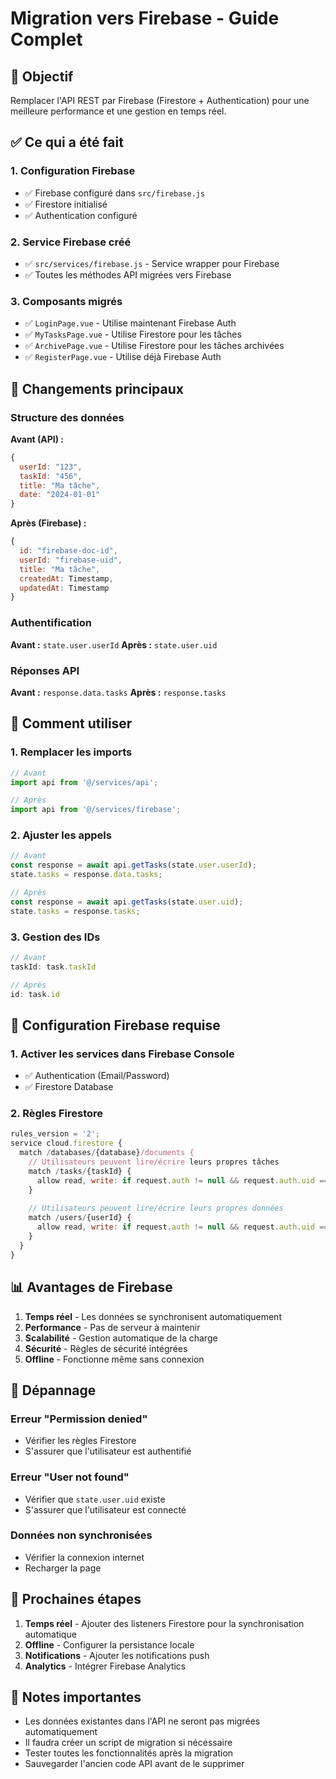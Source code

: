 # Migration vers Firebase - Guide Complet

## 🎯 Objectif
Remplacer l'API REST par Firebase (Firestore + Authentication) pour une meilleure performance et une gestion en temps réel.

## ✅ Ce qui a été fait

### 1. Configuration Firebase
- ✅ Firebase configuré dans `src/firebase.js`
- ✅ Firestore initialisé
- ✅ Authentication configuré

### 2. Service Firebase créé
- ✅ `src/services/firebase.js` - Service wrapper pour Firebase
- ✅ Toutes les méthodes API migrées vers Firebase

### 3. Composants migrés
- ✅ `LoginPage.vue` - Utilise maintenant Firebase Auth
- ✅ `MyTasksPage.vue` - Utilise Firestore pour les tâches
- ✅ `ArchivePage.vue` - Utilise Firestore pour les tâches archivées
- ✅ `RegisterPage.vue` - Utilise déjà Firebase Auth

## 🔄 Changements principaux

### Structure des données
**Avant (API) :**
```javascript
{
  userId: "123",
  taskId: "456",
  title: "Ma tâche",
  date: "2024-01-01"
}
```

**Après (Firebase) :**
```javascript
{
  id: "firebase-doc-id",
  userId: "firebase-uid",
  title: "Ma tâche",
  createdAt: Timestamp,
  updatedAt: Timestamp
}
```

### Authentification
**Avant :** `state.user.userId`
**Après :** `state.user.uid`

### Réponses API
**Avant :** `response.data.tasks`
**Après :** `response.tasks`

## 🚀 Comment utiliser

### 1. Remplacer les imports
```javascript
// Avant
import api from '@/services/api';

// Après
import api from '@/services/firebase';
```

### 2. Ajuster les appels
```javascript
// Avant
const response = await api.getTasks(state.user.userId);
state.tasks = response.data.tasks;

// Après
const response = await api.getTasks(state.user.uid);
state.tasks = response.tasks;
```

### 3. Gestion des IDs
```javascript
// Avant
taskId: task.taskId

// Après
id: task.id
```

## 🔧 Configuration Firebase requise

### 1. Activer les services dans Firebase Console
- ✅ Authentication (Email/Password)
- ✅ Firestore Database

### 2. Règles Firestore
```javascript
rules_version = '2';
service cloud.firestore {
  match /databases/{database}/documents {
    // Utilisateurs peuvent lire/écrire leurs propres tâches
    match /tasks/{taskId} {
      allow read, write: if request.auth != null && request.auth.uid == resource.data.userId;
    }
    
    // Utilisateurs peuvent lire/écrire leurs propres données
    match /users/{userId} {
      allow read, write: if request.auth != null && request.auth.uid == userId;
    }
  }
}
```

## 📊 Avantages de Firebase

1. **Temps réel** - Les données se synchronisent automatiquement
2. **Performance** - Pas de serveur à maintenir
3. **Scalabilité** - Gestion automatique de la charge
4. **Sécurité** - Règles de sécurité intégrées
5. **Offline** - Fonctionne même sans connexion

## 🐛 Dépannage

### Erreur "Permission denied"
- Vérifier les règles Firestore
- S'assurer que l'utilisateur est authentifié

### Erreur "User not found"
- Vérifier que `state.user.uid` existe
- S'assurer que l'utilisateur est connecté

### Données non synchronisées
- Vérifier la connexion internet
- Recharger la page

## 🔮 Prochaines étapes

1. **Temps réel** - Ajouter des listeners Firestore pour la synchronisation automatique
2. **Offline** - Configurer la persistance locale
3. **Notifications** - Ajouter les notifications push
4. **Analytics** - Intégrer Firebase Analytics

## 📝 Notes importantes

- Les données existantes dans l'API ne seront pas migrées automatiquement
- Il faudra créer un script de migration si nécessaire
- Tester toutes les fonctionnalités après la migration
- Sauvegarder l'ancien code API avant de le supprimer 